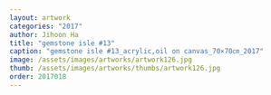 ```yaml
---
layout: artwork
categories: "2017"
author: Jihoon Ha
title: "gemstone isle #13"
caption: "gemstone isle #13_acrylic,oil on canvas_70×70㎝_2017"
image: /assets/images/artworks/artwork126.jpg
thumb: /assets/images/artworks/thumbs/artwork126.jpg
order: 2017018
---
```

